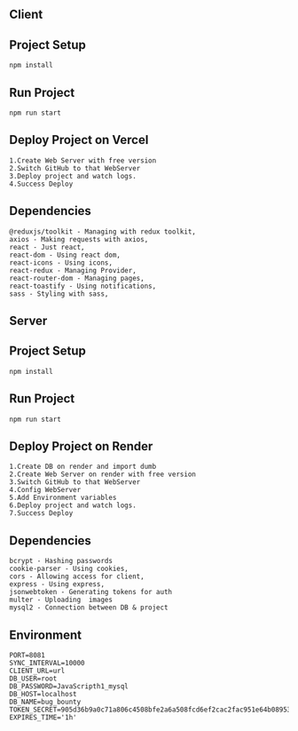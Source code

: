 ## Client

## Project Setup
```
npm install
```

## Run Project
```
npm run start
```

## Deploy Project on Vercel
```
1.Create Web Server with free version
2.Switch GitHub to that WebServer
3.Deploy project and watch logs.
4.Success Deploy
```

## Dependencies
```
@reduxjs/toolkit - Managing with redux toolkit,
axios - Making requests with axios,
react - Just react,
react-dom - Using react dom,
react-icons - Using icons,
react-redux - Managing Provider,
react-router-dom - Managing pages,
react-toastify - Using notifications,
sass - Styling with sass,
```

## Server

## Project Setup
```
npm install
```

## Run Project
```
npm run start
```
## Deploy Project on Render
```
1.Create DB on render and import dumb
2.Create Web Server on render with free version
3.Switch GitHub to that WebServer
4.Config WebServer 
5.Add Environment variables
6.Deploy project and watch logs.
7.Success Deploy
```
## Dependencies
```
bcrypt - Hashing passwords
cookie-parser - Using cookies,
cors - Allowing access for client,
express - Using express,
jsonwebtoken - Generating tokens for auth
multer - Uploading  images
mysql2 - Connection between DB & project
```
## Environment
```
PORT=8081
SYNC_INTERVAL=10000
CLIENT_URL=url
DB_USER=root
DB_PASSWORD=JavaScripth1_mysql
DB_HOST=localhost
DB_NAME=bug_bounty
TOKEN_SECRET=905d36b9a0c71a806c4508bfe2a6a508fcd6ef2cac2fac951e64b08953203abd5a5487a2725542e247c734817994ae46efc047388b4da88f9751f78c2c199d2a
EXPIRES_TIME='1h'
```
